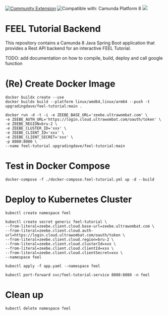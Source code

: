 [![Community Extension](https://img.shields.io/badge/Community%20Extension-An%20open%20source%20community%20maintained%20project-FF4700)](https://github.com/camunda-community-hub/community)
![Compatible with: Camunda Platform 8](https://img.shields.io/badge/Compatible%20with-Camunda%20Platform%208-0072Ce)
[![](https://img.shields.io/badge/Lifecycle-Incubating-blue)](https://github.com/Camunda-Community-Hub/community/blob/main/extension-lifecycle.md#incubating-)

# FEEL Tutorial Backend

This repository contains a Camunda 8 Java Spring Boot application that provides a Rest API backend
for an interactive FEEL Tutorial.

TODO: add documentation on how to compile, build, deploy and call google function

# (Re) Create Docker Image

```shell
docker buildx create --use
docker buildx build --platform linux/amd64,linux/arm64 --push -t upgradingdave/feel-tutorial:main .

docker run -d -t -i -e ZEEBE_BASE_URL='zeebe.ultrawombat.com' \
-e ZEEBE_AUTH_URL='https://login.cloud.ultrawombat.com/oauth/token' \
-e ZEEBE_REGION=bru-2 \
-e ZEEBE_CLUSTER_ID='xxx' \
-e ZEEBE_CLIENT_ID='xxx' \
-e ZEEBE_CLIENT_SECRET='xxx' \
-p 8080:8080 \
--name feel-tutorial upgradingdave/feel-tutorial:main

```

# Test in Docker Compose

```shell
docker-compose -f ./docker-compose.feel-tutorial.yml up -d --build
```

# Deploy to Kubernetes Cluster

```shell
kubectl create namespace feel

kubectl create secret generic feel-tutorial \
--from-literal=zeebe.client.cloud.base-url=zeebe.ultrawombat.com \
--from-literal=zeebe.client.cloud.auth-url=https://login.cloud.ultrawombat.com/oauth/token \
--from-literal=zeebe.client.cloud.region=bru-2 \
--from-literal=zeebe.client.cloud.clusterId=xxx \
--from-literal=zeebe.client.cloud.clientId=xxx \
--from-literal=zeebe.client.cloud.clientSecret=xxx \
--namespace feel

kubectl apply -f app.yaml --namespace feel

kubectl port-forward svc/feel-tutorial-service 8080:8080 -n feel

```

# Clean up

```shell
kubectl delete namespace feel
```

